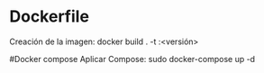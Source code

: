 # Dockerfile
Creación de la imagen: docker build . -t <nombre>:<versión>

#Docker compose
Aplicar Compose: sudo docker-compose up -d
